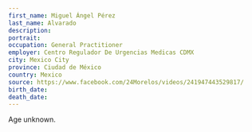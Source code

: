 ```yaml
---
first_name: Miguel Ángel Pérez
last_name: Alvarado
description: 
portrait: 
occupation: General Practitioner 
employer: Centro Regulador De Urgencias Medicas CDMX
city: Mexico City
province: Ciudad de México
country: Mexico
source: https://www.facebook.com/24Morelos/videos/241947443529817/
birth_date: 
death_date: 
---
```


Age unknown.